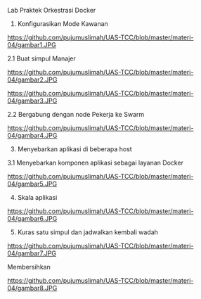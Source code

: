 Lab Praktek Orkestrasi Docker

1. Konfigurasikan Mode Kawanan

https://github.com/pujumuslimah/UAS-TCC/blob/master/materi-04/gambar1.JPG

2.1 Buat simpul Manajer

https://github.com/pujumuslimah/UAS-TCC/blob/master/materi-04/gambar2.JPG

https://github.com/pujumuslimah/UAS-TCC/blob/master/materi-04/gambar3.JPG

2.2 Bergabung dengan node Pekerja ke Swarm

https://github.com/pujumuslimah/UAS-TCC/blob/master/materi-04/gambar4.JPG

3. Menyebarkan aplikasi di beberapa host

3.1 Menyebarkan komponen aplikasi sebagai layanan Docker

https://github.com/pujumuslimah/UAS-TCC/blob/master/materi-04/gambar5.JPG

4. Skala aplikasi

https://github.com/pujumuslimah/UAS-TCC/blob/master/materi-04/gambar6.JPG

5. Kuras satu simpul dan jadwalkan kembali wadah

https://github.com/pujumuslimah/UAS-TCC/blob/master/materi-04/gambar7.JPG



Membersihkan

https://github.com/pujumuslimah/UAS-TCC/blob/master/materi-04/gambar8.JPG